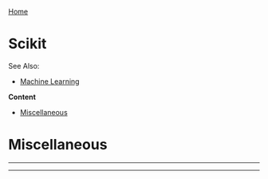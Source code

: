 [Home](Readme.md)
# Scikit

See Also:

- [Machine Learning](MachineLearning.md)

**Content**

- [Miscellaneous](Scikit.md#miscellaneous)


# Miscellaneous

---

---
